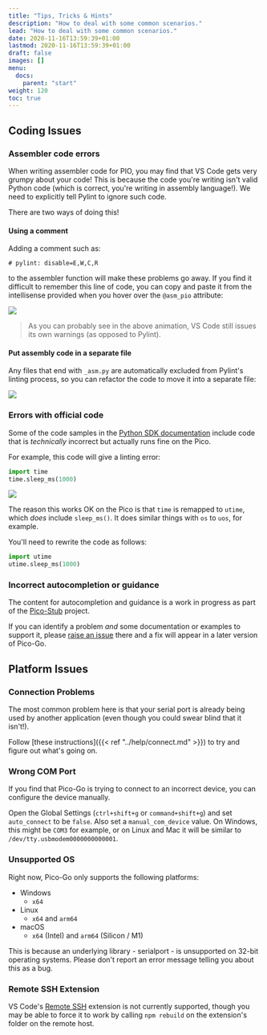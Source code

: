 ```yaml
---
title: "Tips, Tricks & Hints"
description: "How to deal with some common scenarios."
lead: "How to deal with some common scenarios."
date: 2020-11-16T13:59:39+01:00
lastmod: 2020-11-16T13:59:39+01:00
draft: false
images: []
menu:
  docs:
    parent: "start"
weight: 120
toc: true
---
```


## Coding Issues
### Assembler code errors

When writing assembler code for PIO, you may find that VS Code gets very grumpy about your code! This is because the code you're writing isn't valid Python code (which is correct, you're writing in assembly language!). We need to explicitly tell Pylint to ignore such code.

There are two ways of doing this!

#### Using a comment

Adding a comment such as:

```
# pylint: disable=E,W,C,R
```

to the assembler function will make these problems go away. If you find it difficult to remember this line of code, you can copy and paste it from the intellisense provided when you hover over the `@asm_pio` attribute:

<img src="/images/assembly-comment.gif" class="anim"/>

> As you can probably see in the above animation, VS Code still issues its own warnings (as opposed to Pylint).

#### Put assembly code in a separate file

Any files that end with `_asm.py` are automatically excluded from Pylint's linting process, so you can refactor the code to move it into a separate file:

<img src="/images/assembly-refactor.gif" class="anim"/>

### Errors with official code

Some of the code samples in the [Python SDK documentation](https://datasheets.raspberrypi.org/pico/raspberry-pi-pico-python-sdk.pdf) include code that is _technically_ incorrect but actually runs fine on the Pico.

For example, this code will give a linting error:

```python
import time
time.sleep_ms(1000)
```

![](/images/linting-error.png)

The reason this works OK on the Pico is that `time` is remapped to `utime`, which _does_ include `sleep_ms()`. It does similar things with `os` to `uos`, for example.

You'll need to rewrite the code as follows:

```python
import utime
utime.sleep_ms(1000)
```

### Incorrect autocompletion or guidance

The content for autocompletion and guidance is a work in progress as part of the [Pico-Stub](https://github.com/cpwood/Pico-Stub) project.

If you can identify a problem _and_ some documentation or examples to support it, please [raise an issue](https://github.com/cpwood/Pico-Stub/issues) there and a fix will appear in a later version of Pico-Go.

## Platform Issues
### Connection Problems

The most common problem here is that your serial port is already being used by another application (even though you could swear blind that it isn't!).

Follow [these instructions]({{< ref "../help/connect.md" >}}) to try and figure out what's going on.

### Wrong COM Port

If you find that Pico-Go is trying to connect to an incorrect device, you can configure the device manually.

Open the Global Settings (`ctrl+shift+g` or `command+shift+g`) and set `auto_connect` to be `false`. Also set a `manual_com_device` value. On Windows, this might be `COM3` for example, or on Linux and Mac it will be similar to `/dev/tty.usbmodem0000000000001`.

### Unsupported OS

Right now, Pico-Go only supports the following platforms:

* Windows
  * `x64`
* Linux
  * `x64` and `arm64`
* macOS
  * `x64` (Intel) and `arm64` (Silicon / M1)

This is because an underlying library - serialport - is unsupported on 32-bit operating systems. Please don't report an error message telling you about this as a bug.

### Remote SSH Extension

VS Code's [Remote SSH](https://code.visualstudio.com/docs/remote/ssh) extension is not currently supported, though you may be able to force it to work by calling `npm rebuild` on the extension's folder on the remote host.